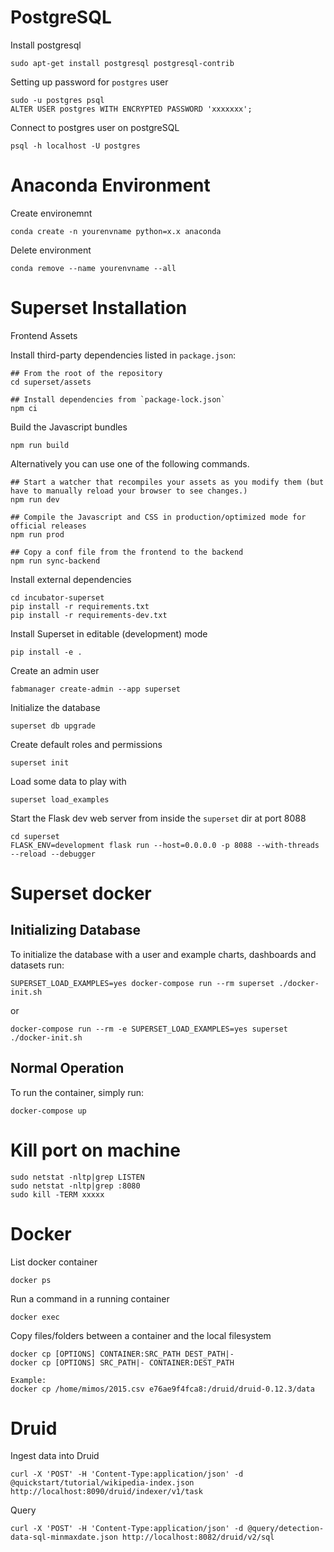 # PostgreSQL
Install postgresql
```
sudo apt-get install postgresql postgresql-contrib
```

Setting up password for `postgres` user
```
sudo -u postgres psql
ALTER USER postgres WITH ENCRYPTED PASSWORD 'xxxxxxx';
```

Connect to postgres user on postgreSQL
```
psql -h localhost -U postgres
```

# Anaconda Environment
Create environemnt
```
conda create -n yourenvname python=x.x anaconda
```
Delete environment
```
conda remove --name yourenvname --all
```

# Superset Installation

Frontend Assets

Install third-party dependencies listed in `package.json`:

```
## From the root of the repository
cd superset/assets

## Install dependencies from `package-lock.json`
npm ci
```

Build the Javascript bundles
```
npm run build
```


Alternatively you can use one of the following commands.

```
## Start a watcher that recompiles your assets as you modify them (but have to manually reload your browser to see changes.)
npm run dev

## Compile the Javascript and CSS in production/optimized mode for official releases
npm run prod

## Copy a conf file from the frontend to the backend
npm run sync-backend
```

Install external dependencies
```
cd incubator-superset
pip install -r requirements.txt
pip install -r requirements-dev.txt
```

Install Superset in editable (development) mode
```
pip install -e .
```

Create an admin user
```
fabmanager create-admin --app superset
```

Initialize the database
```
superset db upgrade
```

Create default roles and permissions
```
superset init
```

Load some data to play with
```
superset load_examples
```

Start the Flask dev web server from inside the `superset` dir at port 8088
```
cd superset
FLASK_ENV=development flask run --host=0.0.0.0 -p 8088 --with-threads --reload --debugger
```

# Superset docker
## Initializing Database
To initialize the database with a user and example charts, dashboards and datasets run:
```
SUPERSET_LOAD_EXAMPLES=yes docker-compose run --rm superset ./docker-init.sh
```
or

```
docker-compose run --rm -e SUPERSET_LOAD_EXAMPLES=yes superset ./docker-init.sh
```
## Normal Operation
To run the container, simply run:
```
docker-compose up
```

# Kill port on machine
```
sudo netstat -nltp|grep LISTEN
sudo netstat -nltp|grep :8080
sudo kill -TERM xxxxx
```

# Docker
List docker container
```
docker ps
```
Run a command in a running container
```
docker exec
```
Copy files/folders between a container and the local filesystem
```
docker cp [OPTIONS] CONTAINER:SRC_PATH DEST_PATH|-
docker cp [OPTIONS] SRC_PATH|- CONTAINER:DEST_PATH

Example:
docker cp /home/mimos/2015.csv e76ae9f4fca8:/druid/druid-0.12.3/data
```

# Druid
Ingest data into Druid
```
curl -X 'POST' -H 'Content-Type:application/json' -d @quickstart/tutorial/wikipedia-index.json http://localhost:8090/druid/indexer/v1/task
```

Query
```
curl -X 'POST' -H 'Content-Type:application/json' -d @query/detection-data-sql-minmaxdate.json http://localhost:8082/druid/v2/sql
```
